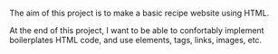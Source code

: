 The aim of this project is to make a basic recipe website using HTML.

At the end of this project, I want to be able to confortably implement boilerplates HTML code, and use elements, tags, links, images, etc. 